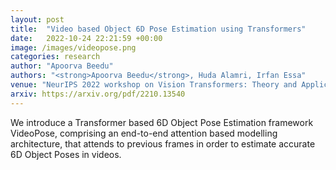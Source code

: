 ```yaml
---
layout: post
title:  "Video based Object 6D Pose Estimation using Transformers"
date:   2022-10-24 22:21:59 +00:00
image: /images/videopose.png
categories: research
author: "Apoorva Beedu"
authors: "<strong>Apoorva Beedu</strong>, Huda Alamri, Irfan Essa"
venue: "NeurIPS 2022 workshop on Vision Transformers: Theory and Applications"
arxiv: https://arxiv.org/pdf/2210.13540
---
```

We introduce a Transformer based 6D Object Pose Estimation framework VideoPose, comprising an end-to-end attention based modelling architecture, that attends to previous frames in order to estimate accurate 6D Object Poses in videos. 